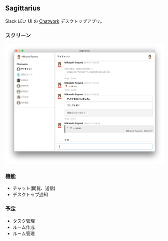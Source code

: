 Sagittarius
----
Slack ぽい UI の [Chatwork](http://www.chatwork.com/) デスクトップアプリ。

### スクリーン
![alt](./screenshots/aa1e5ba.png)


### 機能

* チャット(閲覧、送信)
* デスクトップ通知


### 予定

* タスク管理
* ルーム作成
* ルーム管理